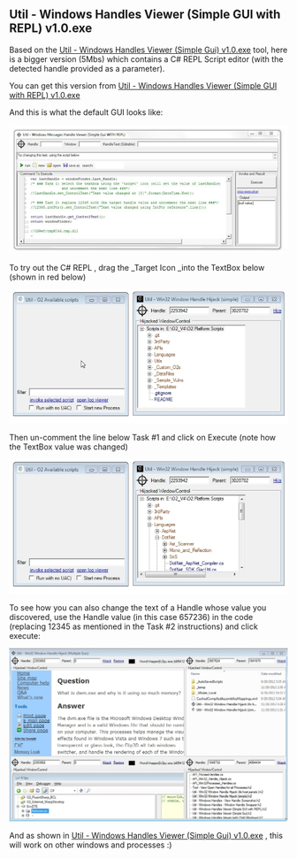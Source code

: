 ##  Util - Windows Handles Viewer (Simple GUI with REPL) v1.0.exe 

Based on the [Util - Windows Handles Viewer (Simple Gui) v1.0.exe](http://diniscruz.blogspot.co.uk/2012/11/util-windows-handles-viewer-simple-gui.html) tool, here is a bigger version (5Mbs) which contains a C# REPL Script editor (with the detected handle provided as a parameter).

You can get this version from [Util - Windows Handles Viewer (Simple GUI with REPL) v1.0.exe](https://dl.dropbox.com/u/81532342/O2Platform%20Tools/Windows/Windows_Messages/Util%20-%20Windows%20Handles%20Viewer%20%28Simple%20GUI%20with%20REPL%29%20v1.0.exe)  


And this is what the default GUI looks like:

[![](images/CropperCapture_5B18_5D.jpg)](http://3.bp.blogspot.com/-cGQ90CsbKg4/UKuZz7wXiHI/AAAAAAAACZ8/kwcTsy9UC18/s1600/CropperCapture%5B18%5D.jpg)

  
To try out the C# REPL , drag the _Target Icon _into the TextBox below (shown in red below)

[![](images/CropperCapture_5B21_5D1.jpg)](http://1.bp.blogspot.com/-r2xzr2uNadI/UKuZlcgue3I/AAAAAAAACZk/-fXERMu9uaY/s1600/CropperCapture%5B21%5D.jpg)

  
Then un-comment the line below Task #1 and click on Execute (note how the TextBox value was changed)

[![](images/CropperCapture_5B22_5D1.jpg)](http://3.bp.blogspot.com/-FQowKiraxTc/UKuZmgS8qjI/AAAAAAAACZo/Pmq34TP-AKw/s1600/CropperCapture%5B22%5D.jpg)

  
To see how you can also change the text of a Handle whose value you discovered, use the Handle value (in this case 657236) in the code (replacing 12345 as mentioned in the Task #2 instructions) and click execute:

[![](images/CropperCapture_5B24_5D1.jpg)](http://1.bp.blogspot.com/-oCaMiJNTJP4/UKuada4LvqI/AAAAAAAACaE/cpsGHq8jx4s/s1600/CropperCapture%5B24%5D.jpg)

  
And as shown in [Util - Windows Handles Viewer (Simple Gui) v1.0.exe](http://diniscruz.blogspot.co.uk/2012/11/util-windows-handles-viewer-simple-gui.html) , this will work on other windows and processes :)  


  


  

